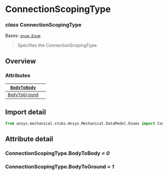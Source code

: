 <a id="connectionscopingtype"></a>

# ConnectionScopingType

<a id="ConnectionScopingType"></a>

### *class* ConnectionScopingType

Bases: [`enum.Enum`](https://docs.python.org/3/library/enum.html#enum.Enum)

> Specifies the ConnectionScopingType.

> <!-- !! processed by numpydoc !! -->

<a id="overview"></a>

## Overview

### Attributes

| [`BodyToBody`](#ConnectionScopingType.BodyToBody)     |    |
|-------------------------------------------------------|----|
| [`BodyToGround`](#ConnectionScopingType.BodyToGround) |    |

<a id="import-detail"></a>

## Import detail

```python
from ansys.mechanical.stubs.Ansys.Mechanical.DataModel.Enums import ConnectionScopingType
```

<a id="attribute-detail"></a>

## Attribute detail

<a id="ConnectionScopingType.BodyToBody"></a>

### ConnectionScopingType.BodyToBody *= 0*

<a id="ConnectionScopingType.BodyToGround"></a>

### ConnectionScopingType.BodyToGround *= 1*
